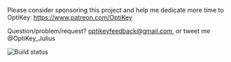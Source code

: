 Please consider sponsoring this project and help me dedicate more time to OptiKey: https://www.patreon.com/OptiKey

Question/problem/request? [optikeyfeedback@gmail.com](mailto:optikeyfeedback@gmail.com), or tweet me @OptiKey_Julius

![Build status](https://ci.appveyor.com/api/projects/status/rqj43c5p8jt86kjo/branch/master?svg=true)